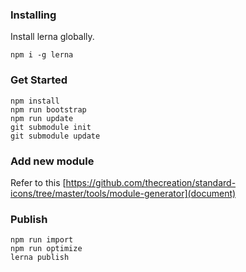 ### Installing

Install lerna globally.

```
npm i -g lerna
```

### Get Started

```
npm install
npm run bootstrap
npm run update
git submodule init
git submodule update
```

### Add new module

Refer to this [https://github.com/thecreation/standard-icons/tree/master/tools/module-generator](document)

### Publish

```
npm run import
npm run optimize
lerna publish
```
